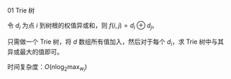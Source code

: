 01 Trie 树

令 $d_i$ 为点 $i$ 到树根的权值异或和，则 $f(i, j) = d_i \oplus d_j$。

只需做一个 Trie 树，将 $d$ 数组所有值加入，然后对于每个 $d_i$，求 Trie 树中与其异或最大的值即可。

时间复杂度：$O(n \log_2 \max_{w_i})$

